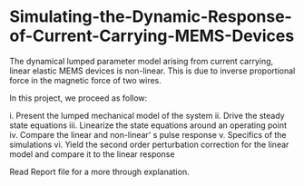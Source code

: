 # Simulating-the-Dynamic-Response-of-Current-Carrying-MEMS-Devices
The dynamical lumped parameter model arising
from current carrying, linear elastic MEMS
devices is non-linear. This is due to inverse
proportional force in the magnetic force of two
wires.

In this project, we proceed as follow:

i. Present the lumped mechanical model of
the system
ii. Drive the steady state equations
iii. Linearize the state equations around an
operating point
iv. Compare the linear and non-linear’ s
pulse response
v. Specifics of the simulations
vi. Yield the second order perturbation
correction for the linear model and
compare it to the linear response

Read Report file for a more through explanation. 
